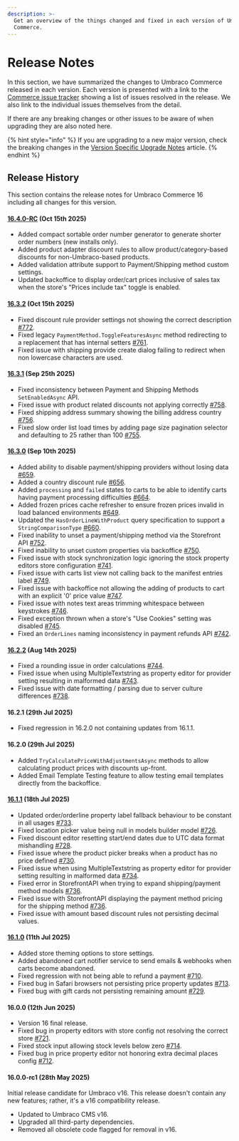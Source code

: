 ```yaml
---
description: >-
  Get an overview of the things changed and fixed in each version of Umbraco
  Commerce.
---
```


# Release Notes

In this section, we have summarized the changes to Umbraco Commerce released in each version. Each version is presented with a link to the [Commerce issue tracker](https://github.com/umbraco/Umbraco.Commerce.Issues/issues) showing a list of issues resolved in the release. We also link to the individual issues themselves from the detail.

If there are any breaking changes or other issues to be aware of when upgrading they are also noted here.

{% hint style="info" %}
If you are upgrading to a new major version, check the breaking changes in the [Version Specific Upgrade Notes](../upgrading/version-specific-upgrades.md) article.
{% endhint %}

## Release History

This section contains the release notes for Umbraco Commerce 16 including all changes for this version.

#### [16.4.0-RC](https://github.com/umbraco/Umbraco.Commerce.Issues/issues?q=is%3Aissue+is%3Aclosed+label%3Arelease%2F16.4.0) (Oct 15th 2025)

* Added compact sortable order number generator to generate shorter order numbers (new installs only).
* Added product adapter discount rules to allow product/category-based discounts for non-Umbraco-based products.
* Added validation attribute support to Payment/Shipping method custom settings.
* Updated backoffice to display order/cart prices inclusive of sales tax when the store's "Prices include tax" toggle is enabled.

#### [16.3.2](https://github.com/umbraco/Umbraco.Commerce.Issues/issues?q=is%3Aissue+is%3Aclosed+label%3Arelease%2F16.3.2) (Oct 15th 2025)

* Fixed discount rule provider settings not showing the correct description [#772](https://github.com/umbraco/Umbraco.Commerce.Issues/issues/772).
* Fixed legacy `PaymentMethod.ToggleFeaturesAsync` method redirecting to a replacement that has internal setters [#761](https://github.com/umbraco/Umbraco.Commerce.Issues/issues/761).
* Fixed issue with shipping provide create dialog failing to redirect when non lowercase characters are used.

#### [16.3.1](https://github.com/umbraco/Umbraco.Commerce.Issues/issues?q=is%3Aissue+is%3Aclosed+label%3Arelease%2F16.3.1) (Sep 25th 2025)

* Fixed inconsistency between Payment and Shipping Methods `SetEnabledAsync` API.
* Fixed issue with product related discounts not applying correctly [#758](https://github.com/umbraco/Umbraco.Commerce.Issues/issues/758).
* Fixed shipping address summary showing the billing address country [#756](https://github.com/umbraco/Umbraco.Commerce.Issues/issues/756).
* Fixed slow order list load times by adding page size pagination selector and defaulting to 25 rather than 100 [#755](https://github.com/umbraco/Umbraco.Commerce.Issues/issues/755).

#### [16.3.0](https://github.com/umbraco/Umbraco.Commerce.Issues/issues?q=is%3Aissue+is%3Aclosed+label%3Arelease%2F16.3.0) (Sep 10th 2025)

* Added ability to disable payment/shipping providers without losing data [#659](https://github.com/umbraco/Umbraco.Commerce.Issues/discussions/659).
* Added a country discount rule [#656](https://github.com/umbraco/Umbraco.Commerce.Issues/discussions/656).
* Added `processing` and `failed` states to carts to be able to identify carts having payment processing difficulties [#664](https://github.com/umbraco/Umbraco.Commerce.Issues/discussions/664).
* Added frozen prices cache refresher to ensure frozen prices invalid in load balanced environments [#649](https://github.com/umbraco/Umbraco.Commerce.Issues/discussions/649).
* Updated the `HasOrderLineWithProduct` query specification to support a `StringComparisonType` [#660](https://github.com/umbraco/Umbraco.Commerce.Issues/discussions/660).
* Fixed inability to unset a payment/shipping method via the Storefront API [#752](https://github.com/umbraco/Umbraco.Commerce.Issues/discussions/752).
* Fixed inability to unset custom properties via backoffice [#750](https://github.com/umbraco/Umbraco.Commerce.Issues/discussions/750).
* Fixed issue with stock synchronization logic ignoring the stock property editors store configuration [#741](https://github.com/umbraco/Umbraco.Commerce.Issues/issues/741).
* Fixed issue with carts list view not calling back to the manifest entries label [#749](https://github.com/umbraco/Umbraco.Commerce.Issues/issues/749).
* Fixed issue with backoffice not allowing the adding of products to cart with an explicit '0' price value [#747](https://github.com/umbraco/Umbraco.Commerce.Issues/issues/747).
* Fixed issue with notes text areas trimming whitespace between keystrokes [#746](https://github.com/umbraco/Umbraco.Commerce.Issues/issues/746).
* Fixed exception thrown when a store's "Use Cookies" setting was disabled [#745](https://github.com/umbraco/Umbraco.Commerce.Issues/issues/745).
* Fixed an `OrderLines` naming inconsistency in payment refunds API [#742](https://github.com/umbraco/Umbraco.Commerce.Issues/issues/742).

#### [16.2.2](https://github.com/umbraco/Umbraco.Commerce.Issues/issues?q=is%3Aissue+is%3Aclosed+label%3Arelease%2F16.2.2) (Aug 14th 2025)

* Fixed a rounding issue in order calculations [#744](https://github.com/umbraco/Umbraco.Commerce.Issues/issues/744).
* Fixed issue when using MultipleTextstring as property editor for provider setting resulting in malformed data [#743](https://github.com/umbraco/Umbraco.Commerce.Issues/issues/743).
* Fixed issue with date formatting / parsing due to server culture differences [#738](https://github.com/umbraco/Umbraco.Commerce.Issues/issues/738).

#### 16.2.1 (29th Jul 2025)

* Fixed regression in 16.2.0 not containing updates from 16.1.1.
  
#### 16.2.0 (29th Jul 2025)

* Added `TryCalculatePriceWithAdjustmentsAsync` methods to allow calculating product prices with discounts up-front.
* Added Email Template Testing feature to allow testing email templates directly from the backoffice.

#### [16.1.1](https://github.com/umbraco/Umbraco.Commerce.Issues/issues?q=is%3Aissue+is%3Aclosed+label%3Acomponent%2Fcommerce+label%3Arelease%2F16.1.1) (18th Jul 2025)

* Updated order/orderline property label fallback behaviour to be constant in all usages [#733](https://github.com/umbraco/Umbraco.Commerce.Issues/issues/733).
* Fixed location picker value being null in models builder model [#726](https://github.com/umbraco/Umbraco.Commerce.Issues/issues/726).
* Fixed discount editor resetting start/end dates due to UTC data format mishandling [#728](https://github.com/umbraco/Umbraco.Commerce.Issues/issues/728).
* Fixed issue where the product picker breaks when a product has no price defined [#730](https://github.com/umbraco/Umbraco.Commerce.Issues/issues/730).
* Fixed issue when using MultipleTextstring as property editor for provider setting resulting in malformed data [#734](https://github.com/umbraco/Umbraco.Commerce.Issues/issues/734).
* Fixed error in StorefrontAPI when trying to expand shipping/payment method models [#736](https://github.com/umbraco/Umbraco.Commerce.Issues/issues/736).
* Fixed issue with StorefrontAPI displaying the payment method pricing for the shipping method [#736](https://github.com/umbraco/Umbraco.Commerce.Issues/issues/736).
* Fixed issue with amount based discount rules not persisting decimal values.

#### [16.1.0](https://github.com/umbraco/Umbraco.Commerce.Issues/issues?q=is%3Aissue+is%3Aclosed+label%3Acomponent%2Fcommerce+label%3Arelease%2F16.1.0) (11th Jul 2025)

* Added store theming options to store settings.
* Added abandoned cart notifier service to send emails & webhooks when carts become abandoned.
* Fixed regression with not being able to refund a payment [#710](https://github.com/umbraco/Umbraco.Commerce.Issues/issues/710).
* Fixed bug in Safari browsers not persisting price property updates [#713](https://github.com/umbraco/Umbraco.Commerce.Issues/issues/713).
* Fixed bug with gift cards not persisting remaining amount [#729](https://github.com/umbraco/Umbraco.Commerce.Issues/issues/729).

#### 16.0.0 (12th Jun 2025)

* Version 16 final release.
* Fixed bug in property editors with store config not resolving the correct store [#721](https://github.com/umbraco/Umbraco.Commerce.Issues/issues/721).
* Fixed stock input allowing stock levels below zero [#714](https://github.com/umbraco/Umbraco.Commerce.Issues/issues/714).
* Fixed bug in price property editor not honoring extra decimal places config [#712](https://github.com/umbraco/Umbraco.Commerce.Issues/issues/712).
  
#### 16.0.0-rc1 (28th May 2025)

Initial release candidate for Umbraco v16. This release doesn't contain any new features; rather, it's a v16 compatibility release.

* Updated to Umbraco CMS v16.
* Upgraded all third-party dependencies.
* Removed all obsolete code flagged for removal in v16.
